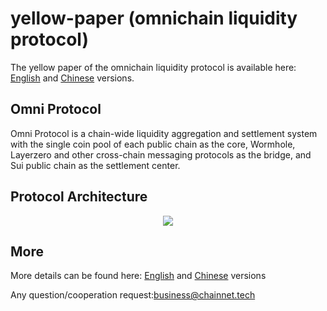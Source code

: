 # yellow-paper (omnichain liquidity protocol)

The yellow paper of the omnichain liquidity protocol is available here: [English](./en/Omni_Protocol.pdf) and [Chinese](./cn/Omni_Protocol.pdf) versions.

## Omni Protocol

Omni Protocol is a chain-wide liquidity aggregation and settlement system with the single coin pool of each public chain as the core, Wormhole, Layerzero and other cross-chain messaging protocols as the bridge, and Sui public chain as the settlement center.

## Protocol Architecture
<div align=center>
<img src="https://fastly.jsdelivr.net/gh/hacpy/PictureBed@master/Document/1667980363740OmniPool-Architecture-%E7%AC%AC%201%20%E9%A1%B5.drawio.png">
</div>

## More

More details can be found here: [English](./en/Omni_Protocol.pdf) and [Chinese](./cn/Omni_Protocol.pdf) versions

Any question/cooperation request:business@chainnet.tech
